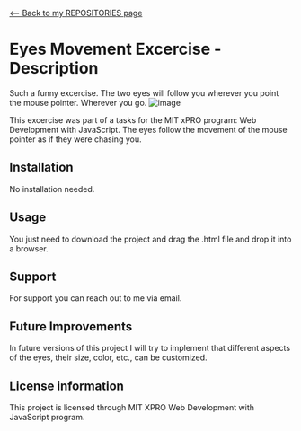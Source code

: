 <a href="https://github.com/YanisCorrea?tab=repositories"><-- Back to my REPOSITORIES page</a>
  
# Eyes Movement Excercise - Description
  Such a funny excercise. The two eyes will follow you wherever you point the mouse pointer. Wherever you go.
  ![image](https://user-images.githubusercontent.com/56746958/134924026-586ad5ef-c3f7-41d5-8dee-c1567e397553.png)

This excercise was part of a tasks for the MIT xPRO program: Web Development with JavaScript. 
The eyes follow the movement of the mouse pointer as if they were chasing you.


## Installation
No installation needed.

## Usage
You just need to download the project and drag the .html file and drop it into a browser.

## Support
For support you can reach out to me via email.

## Future Improvements
In future versions of this project I will try to implement that different aspects of the eyes, their size, color, etc., can be customized.

## License information
This project is licensed through MIT XPRO Web Development with JavaScript program.

